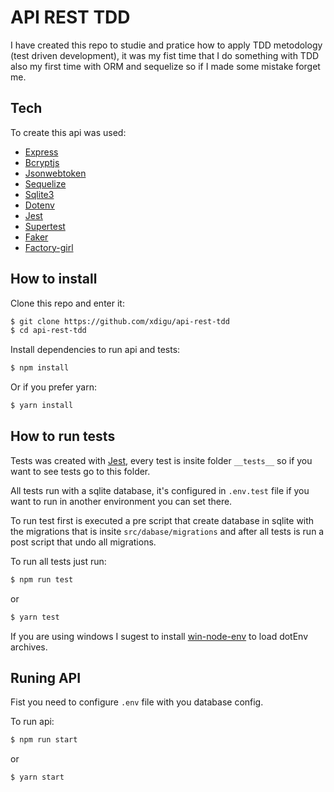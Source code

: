 # API REST TDD

I have created this repo to studie and pratice how to apply TDD metodology (test driven development), it was my fist time that I do something with TDD also my first time with ORM and sequelize so if I made some mistake forget me.

## Tech

To create this api was used:

* [Express](https://github.com/expressjs/express)
* [Bcryptjs](https://github.com/dcodeIO/bcrypt.js)
* [Jsonwebtoken](https://github.com/auth0/node-jsonwebtoken)
* [Sequelize](https://github.com/sequelize/sequelize)
* [Sqlite3](https://github.com/mapbox/node-sqlite3)
* [Dotenv](https://github.com/motdotla/dotenv)
* [Jest](https://github.com/facebook/jest)
* [Supertest](https://github.com/visionmedia/supertest)
* [Faker](https://github.com/marak/Faker.js/)
* [Factory-girl](https://github.com/stalniy/factory-girl)

## How to install

Clone this repo and enter it:

``` sh
$ git clone https://github.com/xdigu/api-rest-tdd
$ cd api-rest-tdd
```

Install dependencies to run api and tests:

``` sh
$ npm install
```

Or if you prefer yarn:

``` sh
$ yarn install
```

## How to run tests

Tests was created with [Jest](https://github.com/facebook/jest), every test is insite folder `__tests__` so if you want to see tests go to this folder.

All tests run with a sqlite database, it's configured in `.env.test` file if you want to run in another environment you can set there.

To run test first is executed a pre script that create database in sqlite with the migrations that is insite `src/dabase/migrations` and after all tests is run a post script that undo all migrations.

To run all tests just run:

``` sh
$ npm run test
```

or

``` sh
$ yarn test
```

If you are using windows I sugest to install [win-node-env](https://github.com/laggingreflex/win-node-env) to load dotEnv archives.

## Runing API

Fist you need to configure `.env` file with you database config.

To run api:

``` sh
$ npm run start
```

or

``` sh
$ yarn start
```
